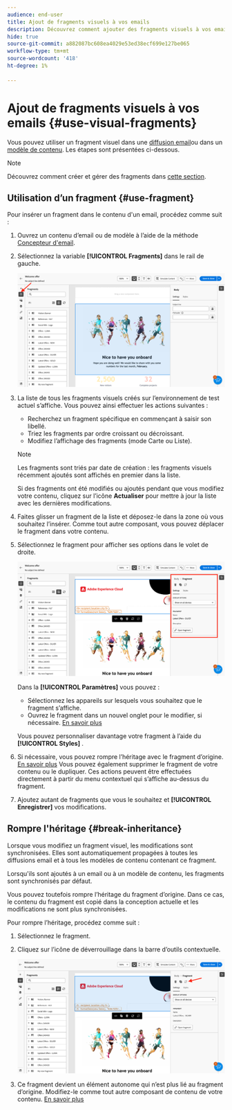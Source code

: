 ```yaml
---
audience: end-user
title: Ajout de fragments visuels à vos emails
description: Découvrez comment ajouter des fragments visuels à vos emails
hide: true
source-git-commit: a882087bc608ea4029e53ed38ecf699e127be065
workflow-type: tm+mt
source-wordcount: '418'
ht-degree: 1%

---
```


# Ajout de fragments visuels à vos emails {#use-visual-fragments}

Vous pouvez utiliser un fragment visuel dans une [diffusion email](get-started-email-designer.md)ou dans un [modèle de contenu](use-email-templates.md). Les étapes sont présentées ci-dessous.


>[!NOTE]
>
>Découvrez comment créer et gérer des fragments dans [cette section](fragments.md).


## Utilisation d’un fragment {#use-fragment}

Pour insérer un fragment dans le contenu d&#39;un email, procédez comme suit :

1. Ouvrez un contenu d’email ou de modèle à l’aide de la méthode [Concepteur d&#39;email](get-started-email-designer.md).

1. Sélectionnez la variable **[!UICONTROL Fragments]** dans le rail de gauche.

   ![](assets/fragments-in-designer.png)

1. La liste de tous les fragments visuels créés sur l’environnement de test actuel s’affiche. Vous pouvez ainsi effectuer les actions suivantes :

   * Recherchez un fragment spécifique en commençant à saisir son libellé.
   * Triez les fragments par ordre croissant ou décroissant.
   * Modifiez l’affichage des fragments (mode Carte ou Liste).

   >[!NOTE]
   >
   >Les fragments sont triés par date de création : les fragments visuels récemment ajoutés sont affichés en premier dans la liste.

   Si des fragments ont été modifiés ou ajoutés pendant que vous modifiez votre contenu, cliquez sur l’icône **Actualiser** pour mettre à jour la liste avec les dernières modifications.

1. Faites glisser un fragment de la liste et déposez-le dans la zone où vous souhaitez l’insérer. Comme tout autre composant, vous pouvez déplacer le fragment dans votre contenu.

1. Sélectionnez le fragment pour afficher ses options dans le volet de droite.

   ![](assets/fragment-right-pane.png)

   Dans la **[!UICONTROL Paramètres]** vous pouvez :

   * Sélectionnez les appareils sur lesquels vous souhaitez que le fragment s’affiche.
   * Ouvrez le fragment dans un nouvel onglet pour le modifier, si nécessaire. [En savoir plus](../email/fragments.md#edit-fragments)

   Vous pouvez personnaliser davantage votre fragment à l’aide du **[!UICONTROL Styles]** .

1. Si nécessaire, vous pouvez rompre l’héritage avec le fragment d’origine. [En savoir plus](#break-inheritance)
Vous pouvez également supprimer le fragment de votre contenu ou le dupliquer. Ces actions peuvent être effectuées directement à partir du menu contextuel qui s’affiche au-dessus du fragment.

1. Ajoutez autant de fragments que vous le souhaitez et **[!UICONTROL Enregistrer]** vos modifications.

## Rompre l&#39;héritage {#break-inheritance}

Lorsque vous modifiez un fragment visuel, les modifications sont synchronisées. Elles sont automatiquement propagées à toutes les diffusions email et à tous les modèles de contenu contenant ce fragment.

Lorsqu&#39;ils sont ajoutés à un email ou à un modèle de contenu, les fragments sont synchronisés par défaut.

Vous pouvez toutefois rompre l’héritage du fragment d’origine. Dans ce cas, le contenu du fragment est copié dans la conception actuelle et les modifications ne sont plus synchronisées.

Pour rompre l’héritage, procédez comme suit :

1. Sélectionnez le fragment.

1. Cliquez sur l’icône de déverrouillage dans la barre d’outils contextuelle.

   ![](assets/fragment-break-inheritance.png)

1. Ce fragment devient un élément autonome qui n’est plus lié au fragment d’origine. Modifiez-le comme tout autre composant de contenu de votre contenu. [En savoir plus](content-components.md)
